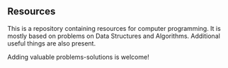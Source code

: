 ## Resources
This is a repository containing resources for computer programming. It is mostly based on problems on Data Structures and Algorithms.
Additional useful things are also present.

Adding valuable problems-solutions is welcome!
